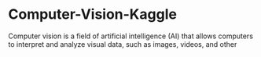 # Computer-Vision-Kaggle
Computer vision is a field of artificial intelligence (AI) that allows computers to interpret and analyze visual data, such as images, videos, and other 
